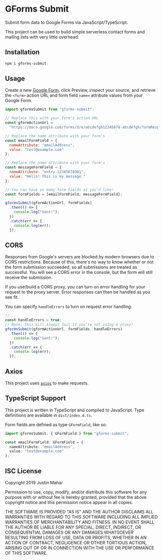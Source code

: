 # GForms Submit

Submit form data to Google Forms via JavaScript/TypeScript.

This project can be used to build simple serverless contact forms and mailing lists with very little overhead.

## Installation

```bash
npm i gforms-submit
```

## Usage

Create a new [Google Form](http://forms.google.com), click Preview, inspect your source, and retrieve the `<form>` action URL and form field `name=` attribute values from your Google Form.

```js
import gformsSubmit from "gforms-submit";

// Replace this with your form's action URL
const gformActionUrl =
  "https://docs.google.com/forms/d/e/abcdefgh12345678-abcdefgh/formResponse";

// Replace the name attribute with your form's
const emailFormField = {
  nameAttribute: "emailAddress",
  value: "test@example.com"
};

// Replace the name attribute with your form's
const messageFormField = {
  nameAttribute: "entry.12345678901",
  value: "Hello! This is my message."
};

// You can have as many form fields as you'd like!
const formFields = [emailFormField, messageFormField];

gformsSubmit(gformActionUrl, formFields)
  .then(() => {
    console.log("Sent!");
  })
  .catch(err => {
    console.log(err);
  });
```

## CORS

Responses from Google's servers are blocked by modern browsers due to CORS restrictions. Because of this, there's no way to know whether or not the form submission succeeded, so all submissions are treated as successful. You will see a CORS error in the console, but the form will still receive the submission.

If you use/build a CORS proxy, you can turn on error handling for your request to the proxy server. Error responses can then be handled as you see fit.

You can specify `handleErrors` to turn on request error handling:

```js
// ...
const handleErrors = true;
// Note: This will always fail if you're not using a proxy!
gformsSubmit(gformActionUrl, formFields, handleErrors)
  .then(() => {
    console.log("Sent!");
  })
  .catch(err => {
    console.log(err);
  });
```

## Axios

This project uses [`axios`](https://www.npmjs.com/package/axios) to make requests.

## TypeScript Support

This project is written in TypeScript and compiled to JavaScript. Type definitions are available in `dist/index.d.ts`.

Form fields are defined as type `GFormField`, like so:

```ts
import gformsSubmit, { GFormField } from "gforms-submit";

const emailFormField: GFormField = {
  nameAttribute: "emailAddress",
  value: "test@example.com"
};

```

## ISC License

Copyright 2019 Justin Mahar

Permission to use, copy, modify, and/or distribute this software for any purpose with or without fee is hereby granted, provided that the above copyright notice and this permission notice appear in all copies.

THE SOFTWARE IS PROVIDED "AS IS" AND THE AUTHOR DISCLAIMS ALL WARRANTIES WITH REGARD TO THIS SOFTWARE INCLUDING ALL IMPLIED WARRANTIES OF MERCHANTABILITY AND FITNESS. IN NO EVENT SHALL THE AUTHOR BE LIABLE FOR ANY SPECIAL, DIRECT, INDIRECT, OR CONSEQUENTIAL DAMAGES OR ANY DAMAGES WHATSOEVER RESULTING FROM LOSS OF USE, DATA OR PROFITS, WHETHER IN AN ACTION OF CONTRACT, NEGLIGENCE OR OTHER TORTIOUS ACTION, ARISING OUT OF OR IN CONNECTION WITH THE USE OR PERFORMANCE OF THIS SOFTWARE.
